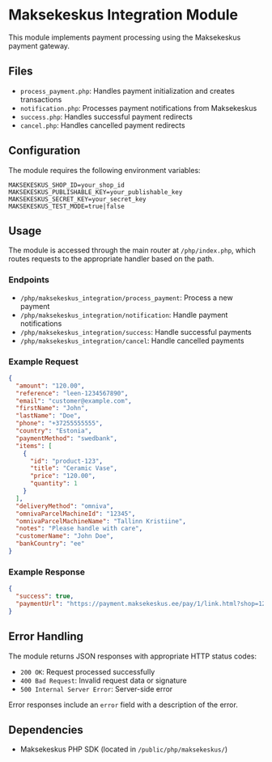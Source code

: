 # Maksekeskus Integration Module

This module implements payment processing using the Maksekeskus payment gateway.

## Files

- `process_payment.php`: Handles payment initialization and creates transactions
- `notification.php`: Processes payment notifications from Maksekeskus
- `success.php`: Handles successful payment redirects
- `cancel.php`: Handles cancelled payment redirects

## Configuration

The module requires the following environment variables:

```
MAKSEKESKUS_SHOP_ID=your_shop_id
MAKSEKESKUS_PUBLISHABLE_KEY=your_publishable_key
MAKSEKESKUS_SECRET_KEY=your_secret_key
MAKSEKESKUS_TEST_MODE=true|false
```

## Usage

The module is accessed through the main router at `/php/index.php`, which routes requests to the appropriate handler based on the path.

### Endpoints

- `/php/maksekeskus_integration/process_payment`: Process a new payment
- `/php/maksekeskus_integration/notification`: Handle payment notifications
- `/php/maksekeskus_integration/success`: Handle successful payments
- `/php/maksekeskus_integration/cancel`: Handle cancelled payments

### Example Request

```json
{
  "amount": "120.00",
  "reference": "leen-1234567890",
  "email": "customer@example.com",
  "firstName": "John",
  "lastName": "Doe",
  "phone": "+37255555555",
  "country": "Estonia",
  "paymentMethod": "swedbank",
  "items": [
    {
      "id": "product-123",
      "title": "Ceramic Vase",
      "price": "120.00",
      "quantity": 1
    }
  ],
  "deliveryMethod": "omniva",
  "omnivaParcelMachineId": "12345",
  "omnivaParcelMachineName": "Tallinn Kristiine",
  "notes": "Please handle with care",
  "customerName": "John Doe",
  "bankCountry": "ee"
}
```

### Example Response

```json
{
  "success": true,
  "paymentUrl": "https://payment.maksekeskus.ee/pay/1/link.html?shop=12345&transaction=abcdef123456"
}
```

## Error Handling

The module returns JSON responses with appropriate HTTP status codes:

- `200 OK`: Request processed successfully
- `400 Bad Request`: Invalid request data or signature
- `500 Internal Server Error`: Server-side error

Error responses include an `error` field with a description of the error.

## Dependencies

- Maksekeskus PHP SDK (located in `/public/php/maksekeskus/`)